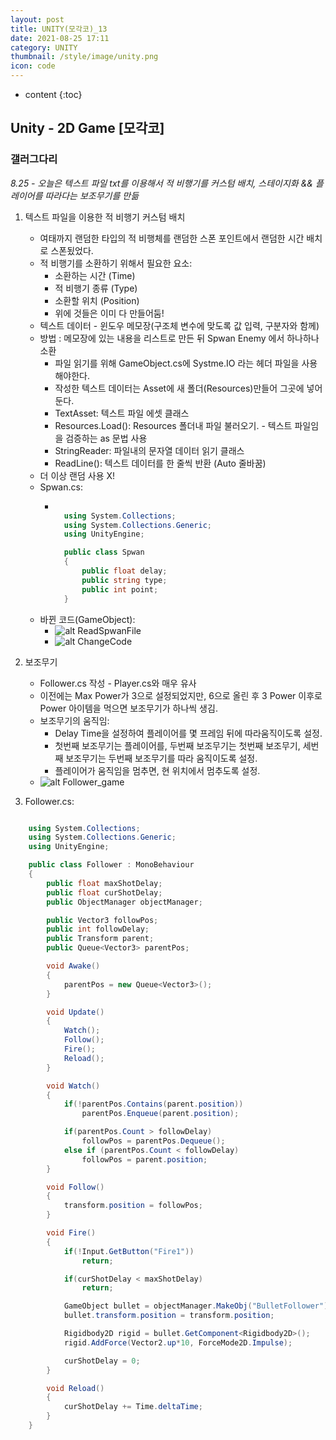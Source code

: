```yaml
---
layout: post
title: UNITY(모각코)_13
date: 2021-08-25 17:11
category: UNITY
thumbnail: /style/image/unity.png
icon: code
---
```


* content
{:toc}

## Unity - 2D Game [모각코]
### 갤러그다리
*8.25 - 오늘은 텍스트 파일 txt를 이용해서 적 비행기를 커스텀 배치, 스테이지화 && 플레이어를 따라다는 보조무기를 만듦*

1. 텍스트 파일을 이용한 적 비행기 커스텀 배치
    - 여태까지 랜덤한 타입의 적 비행체를 랜덤한 스폰 포인트에서 랜덤한 시간 배치로 스폰됬었다.
    - 적 비행기를 소환하기 위해서 필요한 요소:
        + 소환하는 시간 (Time)
        + 적 비행기 종류 (Type)
        + 소환할 위치 (Position)
        + 위에 것들은 이미 다 만들어둠!
    - 텍스트 데이터 - 윈도우 메모장(구조체 변수에 맞도록 값 입력, 구분자와 함께)
    - 방법 : 메모장에 있는 내용을 리스트로 만든 뒤 Spwan Enemy 에서 하나하나 소환
        + 파일 읽기를 위해 GameObject.cs에 Systme.IO 라는 헤더 파일을 사용해야한다.
        + 작성한 텍스트 데이터는 Asset에 새 폴더(Resources)만들어 그곳에 넣어둔다.
        + TextAsset: 텍스트 파일 에셋 클래스
        + Resources.Load(): Resources 폴더내 파일 불러오기. - 텍스트 파일임을 검증하는 as 문법 사용
        + StringReader: 파일내의 문자열 데이터 읽기 클래스
        + ReadLine(): 텍스트 데이터를 한 줄씩 반환 (Auto 줄바꿈)
    - 더 이상 랜덤 사용 X!
    - Spwan.cs:
        + ```c#

            using System.Collections;
            using System.Collections.Generic;
            using UnityEngine;

            public class Spwan
            {
                public float delay;
                public string type;
                public int point;
            }

          ```
    - 바뀐 코드(GameObject):
        + ![alt ReadSpwanFile](style/image/ReadSpwanFile.PNG)
        + ![alt ChangeCode](style/image/ChangeCode.PNG)
    
2. 보조무기
    - Follower.cs 작성 - Player.cs와 매우 유사
    - 이전에는 Max Power가 3으로 설정되었지만, 6으로 올린 후 3 Power 이후로 Power 아이템을 먹으면 보조무기가 하나씩 생김.
    - 보조무기의 움직임:
        + Delay Time을 설정하여 플레이어를 몇 프레임 뒤에 따라움직이도록 설정.
        + 첫번째 보조무기는 플레이어를, 두번째 보조무기는 첫번째 보조무기, 세번째 보조무기는 두번째 보조무기를 따라 움직이도록 설정.
        + 플레이어가 움직임을 멈추면, 현 위치에서 멈추도록 설정.
    - ![alt Follower_game](style/image/Follower_game.PNG)

3. Follower.cs:  
~~~c#

    using System.Collections;
    using System.Collections.Generic;
    using UnityEngine;

    public class Follower : MonoBehaviour
    {
        public float maxShotDelay;
        public float curShotDelay;
        public ObjectManager objectManager;

        public Vector3 followPos;
        public int followDelay;
        public Transform parent;
        public Queue<Vector3> parentPos;

        void Awake()
        {
            parentPos = new Queue<Vector3>();
        }

        void Update()
        {
            Watch();
            Follow();
            Fire();
            Reload();
        }

        void Watch()
        {   
            if(!parentPos.Contains(parent.position))
                parentPos.Enqueue(parent.position);

            if(parentPos.Count > followDelay)
                followPos = parentPos.Dequeue();
            else if (parentPos.Count < followDelay)
                followPos = parent.position;
        }

        void Follow()
        {
            transform.position = followPos;
        }

        void Fire()
        {
            if(!Input.GetButton("Fire1"))
                return;

            if(curShotDelay < maxShotDelay)
                return;

            GameObject bullet = objectManager.MakeObj("BulletFollower");
            bullet.transform.position = transform.position; 

            Rigidbody2D rigid = bullet.GetComponent<Rigidbody2D>();
            rigid.AddForce(Vector2.up*10, ForceMode2D.Impulse);

            curShotDelay = 0;
        }

        void Reload()
        {
            curShotDelay += Time.deltaTime;
        }
    }
~~~